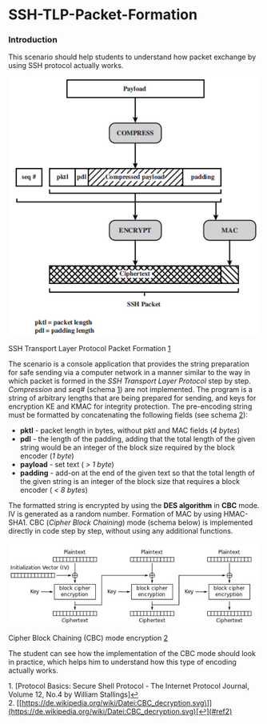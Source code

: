 # SSH-TLP-Packet-Formation
### Introduction

This scenario should help students to understand how packet exchange by using SSH protocol actually works.

![SSH Transport Layer Protocol Packet Formation]( static/SSH.png)

SSH Transport Layer Protocol Packet Formation [1](#fn1)

The scenario is a console application that provides the string preparation for safe sending via a computer network in a manner similar to the way in which packet is formed in the _SSH Transport Layer Protocol_ step by step. _Compression_ and _seq#_ (schema [1](#fn1)) are not implemented. The program is a string of arbitrary lengths that are being prepared for sending, and keys for encryption KE and KMAC for integrity protection. The pre-encoding string must be formatted by concatenating the following fields (see schema [2](#fn2)):

*   **pktl** \- packet length in bytes, without pktl and MAC fields (_4 bytes_)
*   **pdl** \- the length of the padding, adding that the total length of the given string would be an integer of the block size required by the block encoder (_1 byte_)
*   **payload** \- set text ( _\> 1 byte_)
*   **padding** \- add-on at the end of the given text so that the total length of the given string is an integer of the block size that requires a block encoder ( _< 8 bytes_)

The formatted string is encrypted by using the **DES algorithm** in **CBC** mode. IV is generated as a random number. Formation of MAC by using HMAC-SHA1. CBC (_Cipher Block Chaining_) mode (schema below) is implemented directly in code step by step, without using any additional functions.

![Cipher Block Chaining (CBC) mode encryption]( static/CBC.jpg)

Cipher Block Chaining (CBC) mode encryption [2](#fn2)

The student can see how the implementation of the CBC mode should look in practice, which helps him to understand how this type of encoding actually works.

1\. \[Protocol Basics: Secure Shell Protocol - The Internet Protocol Journal, Volume 12, No.4 by William Stallings\][↩](#ref1)  
2\. [\[https://de.wikipedia.org/wiki/Datei:CBC_decryption.svg\]](https://de.wikipedia.org/wiki/Datei:CBC_decryption.svg)[↩](#ref2)
